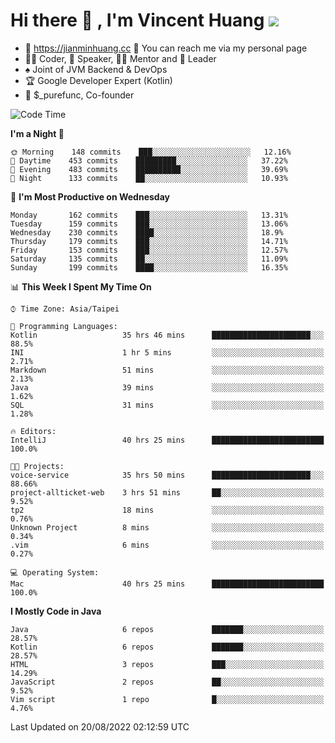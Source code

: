 # Hi there 👋 , I'm Vincent Huang ![](https://komarev.com/ghpvc/?username=Jian-Min-Huang)
- 💎 https://jianminhuang.cc 🙋 You can reach me via my personal page
- 👨‍💻 Coder, 🎤 Speaker, 👨‍🏫 Mentor and 🚀 Leader
- ♠️ Joint of JVM Backend & DevOps
- 🏆 Google Developer Expert (Kotlin)
- 💼 $_purefunc, Co-founder

<!--START_SECTION:waka-->
![Code Time](http://img.shields.io/badge/Code%20Time-765%20hrs%2058%20mins-blue)

**I'm a Night 🦉** 

```text
🌞 Morning    148 commits    ███░░░░░░░░░░░░░░░░░░░░░░   12.16% 
🌆 Daytime    453 commits    █████████░░░░░░░░░░░░░░░░   37.22% 
🌃 Evening    483 commits    ██████████░░░░░░░░░░░░░░░   39.69% 
🌙 Night      133 commits    ██░░░░░░░░░░░░░░░░░░░░░░░   10.93%

```
📅 **I'm Most Productive on Wednesday** 

```text
Monday       162 commits    ███░░░░░░░░░░░░░░░░░░░░░░   13.31% 
Tuesday      159 commits    ███░░░░░░░░░░░░░░░░░░░░░░   13.06% 
Wednesday    230 commits    ████░░░░░░░░░░░░░░░░░░░░░   18.9% 
Thursday     179 commits    ███░░░░░░░░░░░░░░░░░░░░░░   14.71% 
Friday       153 commits    ███░░░░░░░░░░░░░░░░░░░░░░   12.57% 
Saturday     135 commits    ██░░░░░░░░░░░░░░░░░░░░░░░   11.09% 
Sunday       199 commits    ████░░░░░░░░░░░░░░░░░░░░░   16.35%

```


📊 **This Week I Spent My Time On** 

```text
⌚︎ Time Zone: Asia/Taipei

💬 Programming Languages: 
Kotlin                   35 hrs 46 mins      ██████████████████████░░░   88.5% 
INI                      1 hr 5 mins         ░░░░░░░░░░░░░░░░░░░░░░░░░   2.71% 
Markdown                 51 mins             ░░░░░░░░░░░░░░░░░░░░░░░░░   2.13% 
Java                     39 mins             ░░░░░░░░░░░░░░░░░░░░░░░░░   1.62% 
SQL                      31 mins             ░░░░░░░░░░░░░░░░░░░░░░░░░   1.28%

🔥 Editors: 
IntelliJ                 40 hrs 25 mins      █████████████████████████   100.0%

🐱‍💻 Projects: 
voice-service            35 hrs 50 mins      ██████████████████████░░░   88.66% 
project-allticket-web    3 hrs 51 mins       ██░░░░░░░░░░░░░░░░░░░░░░░   9.52% 
tp2                      18 mins             ░░░░░░░░░░░░░░░░░░░░░░░░░   0.76% 
Unknown Project          8 mins              ░░░░░░░░░░░░░░░░░░░░░░░░░   0.34% 
.vim                     6 mins              ░░░░░░░░░░░░░░░░░░░░░░░░░   0.27%

💻 Operating System: 
Mac                      40 hrs 25 mins      █████████████████████████   100.0%

```

**I Mostly Code in Java** 

```text
Java                     6 repos             ███████░░░░░░░░░░░░░░░░░░   28.57% 
Kotlin                   6 repos             ███████░░░░░░░░░░░░░░░░░░   28.57% 
HTML                     3 repos             ███░░░░░░░░░░░░░░░░░░░░░░   14.29% 
JavaScript               2 repos             ██░░░░░░░░░░░░░░░░░░░░░░░   9.52% 
Vim script               1 repo              █░░░░░░░░░░░░░░░░░░░░░░░░   4.76%

```



 Last Updated on 20/08/2022 02:12:59 UTC
<!--END_SECTION:waka-->
